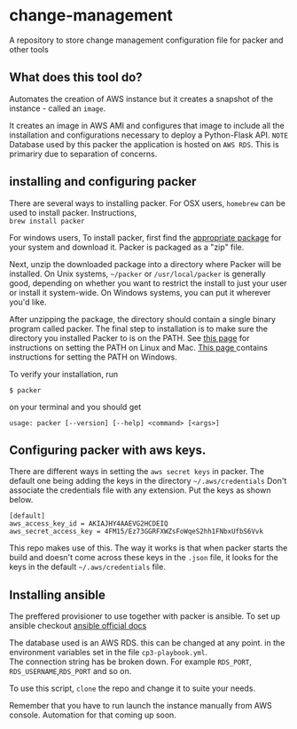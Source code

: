# change-management
A repository to store change management configuration file for packer and other tools

## What does  this tool do?
Automates the creation of AWS instance but it creates a snapshot of the instance - called an  `image`.

It creates an image in AWS AMI and configures that image to include all the installation and configurations necessary to deploy a Python-Flask API.
`NOTE` Database used by this packer the application is hosted on `AWS RDS`. This is primariry due to separation of concerns. 

## installing and configuring packer

There are several ways to installing packer. For OSX users, `homebrew` can be used to install packer. Instructions,   
`brew install packer`  

For windows users, To install packer, first find the [appropriate package](https://www.packer.io/downloads.html) for your system and download it. Packer is packaged as a "zip" file.

Next, unzip the downloaded package into a directory where Packer will be installed. On Unix systems, `~/packer` or `/usr/local/packer` is generally good, depending on whether you want to restrict the install to just your user or install it system-wide. On Windows systems, you can put it wherever you'd like.

After unzipping the package, the directory should contain a single binary program called packer. The final step to installation is to make sure the directory you installed Packer to is on the PATH. See [this page](https://stackoverflow.com/questions/14637979/how-to-permanently-set-path-on-linux) for instructions on setting the PATH on Linux and Mac. [ This page ](https://stackoverflow.com/questions/1618280/where-can-i-set-path-to-make-exe-on-windows) contains instructions for setting the PATH on Windows.

To verify your installation, run  

`$ packer`   

on your terminal and you should get  

`usage: packer [--version] [--help] <command> [<args>]`

## Configuring packer with aws keys.

There are different ways in setting the `aws secret keys` in packer. The default one being adding the keys in the directory `~/.aws/credentials` 
Don't associate the credentials file with any extension. Put the keys as shown below.

`[default] `  
    `aws_access_key_id = AKIAJHY4AAEVG2HCDEIQ`    
    `aws_secret_access_key = 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`

This repo makes use of this. The way it works is that when packer starts the build and doesn't come across these keys in the `.json` file, it looks for the keys in the default `~/.aws/credentials` file. 

## Installing ansible

The preffered provisioner to use together with packer is ansible. To set up ansible checkout [ansible official docs](https://docs.ansible.com/ansible/latest/installation_guide/intro_installation.html)

The database used is an AWS RDS. this can be changed at any point. in the environment variables set in the file `cp3-playbook.yml`.   
 The connection string has be broken down. For example `RDS_PORT`, `RDS_USERNAME`,`RDS_PORT` and so on.

To use this script, `clone` the repo and change it to suite your needs.

Remember that you have to run launch the instance manually from AWS console. Automation for that coming up soon.
